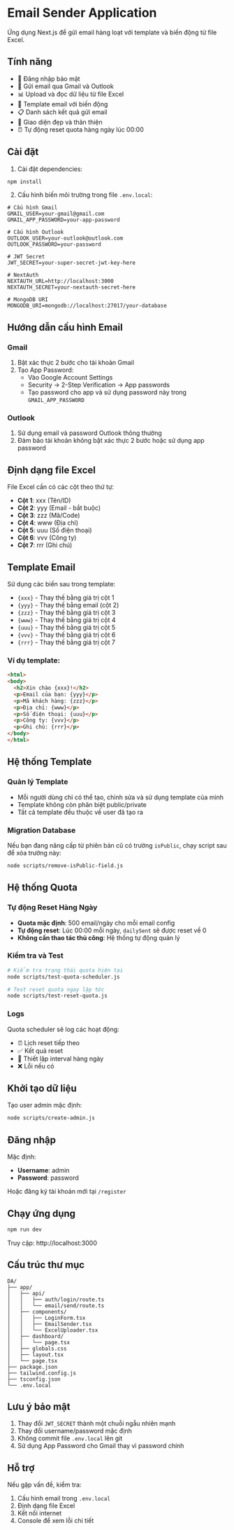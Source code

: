 # Email Sender Application

Ứng dụng Next.js để gửi email hàng loạt với template và biến động từ file Excel.

## Tính năng

- 🔐 Đăng nhập bảo mật
- 📧 Gửi email qua Gmail và Outlook
- 📊 Upload và đọc dữ liệu từ file Excel
- 🎨 Template email với biến động
- 📋 Danh sách kết quả gửi email
- 🎯 Giao diện đẹp và thân thiện
- ⏰ Tự động reset quota hàng ngày lúc 00:00

## Cài đặt

1. Cài đặt dependencies:
```bash
npm install
```

2. Cấu hình biến môi trường trong file `.env.local`:

```env
# Cấu hình Gmail
GMAIL_USER=your-gmail@gmail.com
GMAIL_APP_PASSWORD=your-app-password

# Cấu hình Outlook  
OUTLOOK_USER=your-outlook@outlook.com
OUTLOOK_PASSWORD=your-password

# JWT Secret
JWT_SECRET=your-super-secret-jwt-key-here

# NextAuth
NEXTAUTH_URL=http://localhost:3000
NEXTAUTH_SECRET=your-nextauth-secret-here

# MongoDB URI
MONGODB_URI=mongodb://localhost:27017/your-database
```

## Hướng dẫn cấu hình Email

### Gmail
1. Bật xác thực 2 bước cho tài khoản Gmail
2. Tạo App Password:
   - Vào Google Account Settings
   - Security → 2-Step Verification → App passwords
   - Tạo password cho app và sử dụng password này trong `GMAIL_APP_PASSWORD`

### Outlook
1. Sử dụng email và password Outlook thông thường
2. Đảm bảo tài khoản không bật xác thực 2 bước hoặc sử dụng app password

## Định dạng file Excel

File Excel cần có các cột theo thứ tự:
- **Cột 1**: xxx (Tên/ID)
- **Cột 2**: yyy (Email - bắt buộc)
- **Cột 3**: zzz (Mã/Code)
- **Cột 4**: www (Địa chỉ)
- **Cột 5**: uuu (Số điện thoại)
- **Cột 6**: vvv (Công ty)
- **Cột 7**: rrr (Ghi chú)

## Template Email

Sử dụng các biến sau trong template:
- `{xxx}` - Thay thế bằng giá trị cột 1
- `{yyy}` - Thay thế bằng email (cột 2)
- `{zzz}` - Thay thế bằng giá trị cột 3
- `{www}` - Thay thế bằng giá trị cột 4
- `{uuu}` - Thay thế bằng giá trị cột 5
- `{vvv}` - Thay thế bằng giá trị cột 6
- `{rrr}` - Thay thế bằng giá trị cột 7

### Ví dụ template:
```html
<html>
<body>
  <h2>Xin chào {xxx}!</h2>
  <p>Email của bạn: {yyy}</p>
  <p>Mã khách hàng: {zzz}</p>
  <p>Địa chỉ: {www}</p>
  <p>Số điện thoại: {uuu}</p>
  <p>Công ty: {vvv}</p>
  <p>Ghi chú: {rrr}</p>
</body>
</html>
```

## Hệ thống Template

### Quản lý Template
- Mỗi người dùng chỉ có thể tạo, chỉnh sửa và sử dụng template của mình
- Template không còn phân biệt public/private
- Tất cả template đều thuộc về user đã tạo ra

### Migration Database
Nếu bạn đang nâng cấp từ phiên bản cũ có trường `isPublic`, chạy script sau để xóa trường này:

```bash
node scripts/remove-isPublic-field.js
```

## Hệ thống Quota

### Tự động Reset Hàng Ngày
- **Quota mặc định**: 500 email/ngày cho mỗi email config
- **Tự động reset**: Lúc 00:00 mỗi ngày, `dailySent` sẽ được reset về 0
- **Không cần thao tác thủ công**: Hệ thống tự động quản lý

### Kiểm tra và Test
```bash
# Kiểm tra trạng thái quota hiện tại
node scripts/test-quota-scheduler.js

# Test reset quota ngay lập tức
node scripts/test-reset-quota.js
```

### Logs
Quota scheduler sẽ log các hoạt động:
- ⏰ Lịch reset tiếp theo
- ✅ Kết quả reset
- 🔄 Thiết lập interval hàng ngày
- ❌ Lỗi nếu có

## Khởi tạo dữ liệu

Tạo user admin mặc định:
```bash
node scripts/create-admin.js
```

## Đăng nhập

Mặc định:
- **Username**: admin
- **Password**: password

Hoặc đăng ký tài khoản mới tại `/register`

## Chạy ứng dụng

```bash
npm run dev
```

Truy cập: http://localhost:3000

## Cấu trúc thư mục

```
DA/
├── app/
│   ├── api/
│   │   ├── auth/login/route.ts
│   │   └── email/send/route.ts
│   ├── components/
│   │   ├── LoginForm.tsx
│   │   ├── EmailSender.tsx
│   │   └── ExcelUploader.tsx
│   ├── dashboard/
│   │   └── page.tsx
│   ├── globals.css
│   ├── layout.tsx
│   └── page.tsx
├── package.json
├── tailwind.config.js
├── tsconfig.json
└── .env.local
```

## Lưu ý bảo mật

1. Thay đổi `JWT_SECRET` thành một chuỗi ngẫu nhiên mạnh
2. Thay đổi username/password mặc định
3. Không commit file `.env.local` lên git
4. Sử dụng App Password cho Gmail thay vì password chính

## Hỗ trợ

Nếu gặp vấn đề, kiểm tra:
1. Cấu hình email trong `.env.local`
2. Định dạng file Excel
3. Kết nối internet
4. Console để xem lỗi chi tiết
